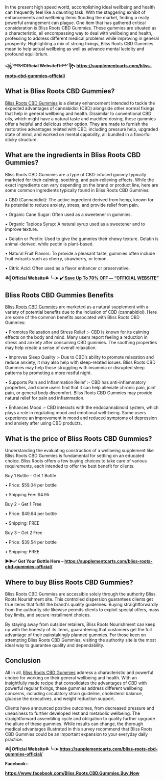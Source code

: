In the present high speed world, accomplishing ideal wellbeing and health can frequently feel like a daunting task. With the staggering exhibit of enhancements and wellbeing items flooding the market, finding a really powerful arrangement can plague. One item that has gathered critical consideration is Bliss Roots CBD Gummies. These gummies are situated as a characteristic, all encompassing way to deal with wellbeing and health, professing to address different medical problems while improving in general prosperity. Highlighting a mix of strong fixings, Bliss Roots CBD Gummies mean to help actual wellbeing as well as advance mental lucidity and profound equilibrium.

**꧁༺✨❗Official Website❗✨༻꧂**
**https://supplementcarts.com/bliss-roots-cbd-gummies-official/**

## What is Bliss Roots CBD Gummies?

[Bliss Roots CBD Gummies](https://thebuzzbyte.com/bliss-roots-cbd-gummies/) is a dietary enhancement intended to tackle the expected advantages of cannabidiol (CBD) alongside other normal fixings that help in general wellbeing and health. Dissimilar to conventional CBD oils, which might have a natural taste and muddled dosing, these gummies offer a helpful and delicious other option. They are made to furnish the restorative advantages related with CBD, including pressure help, upgraded state of mind, and worked on mental capability, all bundled in a flavorful sticky structure.

## What are the ingredients in Bliss Roots CBD Gummies?

Bliss Roots CBD Gummies are a type of CBD-infused gummy typically marketed for their calming, soothing, and pain-relieving effects. While the exact ingredients can vary depending on the brand or product line, here are some common ingredients typically found in Bliss Roots CBD Gummies:

•	CBD (Cannabidiol): The active ingredient derived from hemp, known for its potential to reduce anxiety, stress, and provide relief from pain.

•	Organic Cane Sugar: Often used as a sweetener in gummies.

•	Organic Tapioca Syrup: A natural syrup used as a sweetener and to improve texture.

•	Gelatin or Pectin: Used to give the gummies their chewy texture. Gelatin is animal-derived, while pectin is plant-based.

•	Natural Fruit Flavors: To provide a pleasant taste, gummies often include fruit extracts such as cherry, strawberry, or lemon.

•	Citric Acid: Often used as a flavor enhancer or preservative.

**☘📣Official Website☘ ╰┈➤ [✔️ Save Up To 70% OFF — “OFFICIAL WEBSITE”](https://supplementcarts.com/bliss-roots-cbd-gummies-official/)**

## Bliss Roots CBD Gummies Benefits

[Bliss Roots CBD Gummies](https://thebuzzbyte.com/bliss-roots-cbd-gummies/) are marketed as a natural supplement with a variety of potential benefits due to the inclusion of CBD (cannabidiol). Here are some of the common benefits associated with Bliss Roots CBD Gummies:

•	Promotes Relaxation and Stress Relief :- CBD is known for its calming effects on the body and mind. Many users report feeling a reduction in stress and anxiety after consuming CBD gummies. The soothing properties may help create a sense of overall relaxation.

•	Improves Sleep Quality :- Due to CBD’s ability to promote relaxation and reduce anxiety, it may also help with sleep-related issues. Bliss Roots CBD Gummies may help those struggling with insomnia or disrupted sleep patterns by promoting a more restful night.

•	Supports Pain and Inflammation Relief :- CBD has anti-inflammatory properties, and some users find that it can help alleviate chronic pain, joint pain, or general body discomfort. Bliss Roots CBD Gummies may provide natural relief for pain and inflammation.

•	Enhances Mood :- CBD interacts with the endocannabinoid system, which plays a role in regulating mood and emotional well-being. Some users experience an improvement in mood and reduced symptoms of depression and anxiety after using CBD products.


## What is the price of Bliss Roots CBD Gummies?

Understanding the evaluating construction of a wellbeing supplement like Bliss Roots CBD Gummies is fundamental for settling on an educated choice. Bliss Roots offers a few buying choices to take care of various requirements, each intended to offer the best benefit for clients.


Buy 1 Bottle – Get 1 Bottle

•	Price: $59.04 per bottle

•	Shipping Fee: $4.95


Buy 2 – Get 1 Free

•	Price: $49.64 per bottle

•	Shipping: FREE


Buy 3 – Get 2 Free

•	Price: $39.54 per bottle

•	Shipping: FREE

**▶▶✅ Get Your Bottle Here – https://supplementcarts.com/bliss-roots-cbd-gummies-official/**

## Where to buy Bliss Roots CBD Gummies?

Bliss Roots CBD Gummies are accessible solely through the authority Bliss Roots Nourishment site. This controlled dispersion guarantees clients get true items that fulfill the brand's quality guidelines. Buying straightforwardly from the authority site likewise permits clients to exploit special offers, mass buy limits, and secure installment choices.

By staying away from outsider retailers, Bliss Roots Nourishment can keep up with the honesty of its items, guaranteeing that customers get the full advantage of their painstakingly planned gummies. For those keen on attempting Bliss Roots CBD Gummies, visiting the authority site is the most ideal way to guarantee quality and dependability.

## Conclusion

All in all, [Bliss Roots CBD Gummies](https://thebuzzbyte.com/bliss-roots-cbd-gummies/) address a characteristic and powerful choice for working on their general wellbeing and health. With an insightfully made recipe that consolidates the advantages of CBD with powerful regular fixings, these gummies address different wellbeing concerns, including circulatory strain guideline, cholesterol balance, glucose the executives, and weight reduction support.

Clients have announced positive outcomes, from decreased pressure and uneasiness to further developed rest and metabolic wellbeing. The straightforward assembling cycle and obligation to quality further upgrade the allure of these gummies. While results can change, the thorough medical advantages illustrated in this survey recommend that Bliss Roots CBD Gummies could be an important expansion to your everyday daily practice.

**☘📣Official Website☘ ╰┈➤ https://supplementcarts.com/bliss-roots-cbd-gummies-official/**

**Facebook:-**

**https://www.facebook.com/Bliss.Roots.CBD.Gummies.Buy.Now**
